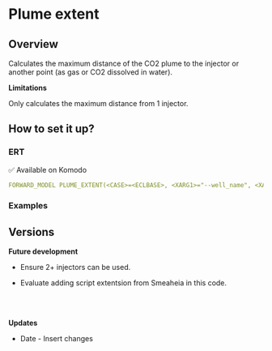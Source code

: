 # Plume extent

## Overview

Calculates the maximum distance of the CO2 plume to the injector or another point (as gas or CO2 dissolved in water).

**Limitations**

Only calculates the maximum distance from 1 injector. 



## How to set it up?

### ERT

✅ Available on Komodo

``` yaml
FORWARD_MODEL PLUME_EXTENT(<CASE>=<ECLBASE>, <XARG1>="--well_name", <XARG2>=S-J)
```

### Examples


## Versions

**Future development**

- Ensure 2+ injectors can be used. 

- Evaluate adding script extentsion from Smeaheia in this code.
<br />
<br />

**Updates**

- Date - Insert changes
